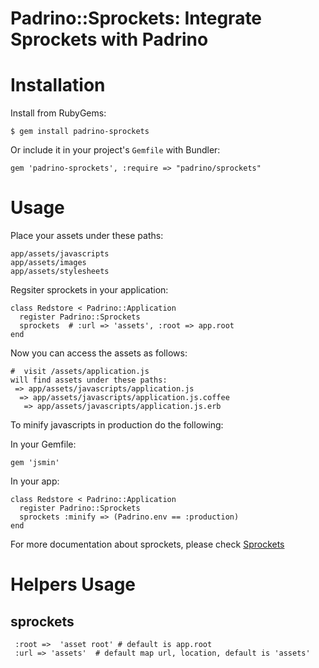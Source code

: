 # Padrino::Sprockets: Integrate Sprockets with Padrino

# Installation #

Install from RubyGems:

    $ gem install padrino-sprockets

Or include it in your project's `Gemfile` with Bundler:

    gem 'padrino-sprockets', :require => "padrino/sprockets"

# Usage #

Place your assets under these paths:
    
    app/assets/javascripts
    app/assets/images
    app/assets/stylesheets
    
Regsiter sprockets in your application:

    class Redstore < Padrino::Application
      register Padrino::Sprockets
      sprockets  # :url => 'assets', :root => app.root
    end

Now you can access the assets as follows:

    #  visit /assets/application.js
    will find assets under these paths:
     => app/assets/javascripts/application.js
      => app/assets/javascripts/application.js.coffee
       => app/assets/javascripts/application.js.erb
    
To minify javascripts in production do the following:
    
In your Gemfile:
    
    gem 'jsmin'

In your app:

    class Redstore < Padrino::Application
      register Padrino::Sprockets
      sprockets :minify => (Padrino.env == :production)
    end

For more documentation about sprockets, please check [Sprockets](https://github.com/sstephenson/sprockets/)

# Helpers Usage #
 
## sprockets
     :root =>  'asset root' # default is app.root
     :url => 'assets'  # default map url, location, default is 'assets'

     
